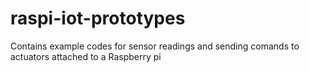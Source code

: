# raspi-iot-prototypes
Contains example codes for sensor readings and sending comands to actuators attached to a Raspberry pi 

